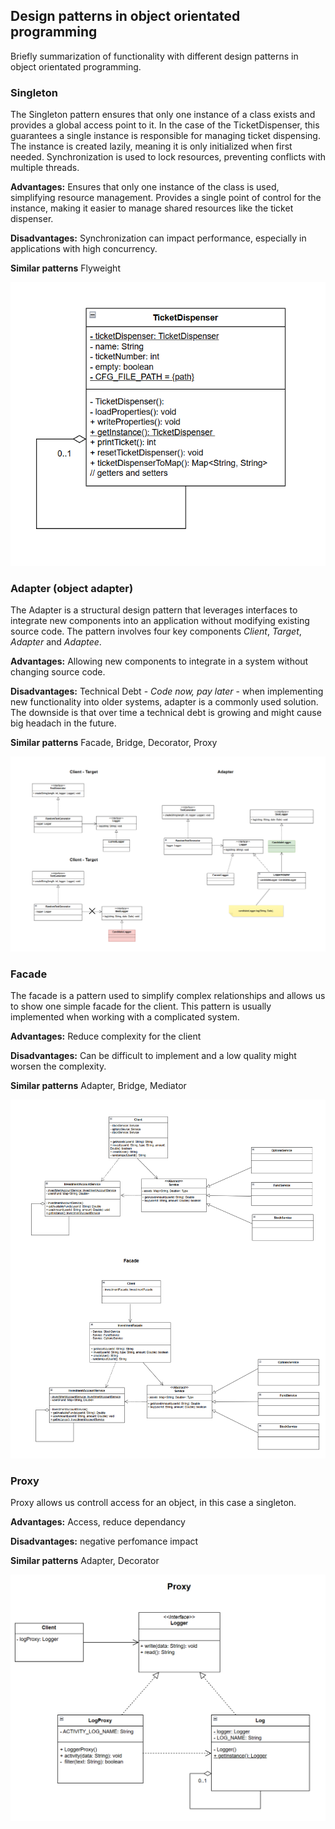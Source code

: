 ## Design patterns in object orientated programming

Briefly summarization of functionality with different design patterns in object orientated programming. 

### Singleton

The Singleton pattern ensures that only one instance of a class exists and provides a global access point to it. In the case of the TicketDispenser, this guarantees a single instance is responsible for managing ticket dispensing. The instance is created lazily, meaning it is only initialized when first needed. Synchronization is used to lock resources, preventing conflicts with multiple threads.


<strong>Advantages:</strong>
Ensures that only one instance of the class is used, simplifying resource management.
Provides a single point of control for the instance, making it easier to manage shared resources like the ticket dispenser.

<strong>Disadvantages:</strong>
Synchronization can impact performance, especially in applications with high concurrency.

<strong>Similar patterns</strong>
Flyweight

![Singleton](Singleton.PNG)

### Adapter (object adapter)

The Adapter is a structural design pattern that leverages interfaces to integrate new components into an application without modifying existing source code. The pattern involves four key components *Client*, *Target*, *Adapter* and *Adaptee*.   

<strong>Advantages:</strong>
Allowing new components to integrate in a system without changing source code.

<strong>Disadvantages:</strong>
Technical Debt - *Code now, pay later* - when implementing new functionality into older systems, adapter is a commonly used solution. The downside is that over time a technical debt is growing and might cause big headach in the future.

<strong>Similar patterns</strong>
Facade, Bridge, Decorator, Proxy

![Adapter](Adapter.PNG)

### Facade

The facade is a pattern used to simplify complex relationships and allows us to show one simple facade for the client. This pattern is usually implemented when working with a complicated system.

<strong>Advantages:</strong>
Reduce complexity for the client

<strong>Disadvantages:</strong>
Can be difficult to implement and a low quality might worsen the complexity.

<strong>Similar patterns</strong>
Adapter, Bridge, Mediator

![Facade](Facade.PNG)

### Proxy

Proxy allows us controll access for an object, in this case a singleton.

<strong>Advantages:</strong>
Access, reduce dependancy

<strong>Disadvantages:</strong>
negative perfomance impact

<strong>Similar patterns</strong>
Adapter, Decorator

![Proxy](Proxy.PNG)